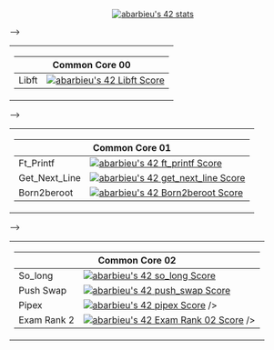 <p align="center"><a href="https://github.com/JaeSeoKim/badge42"><img src="https://badge42.vercel.app/api/v2/clh7t2y4h006808mgeuk0cyy7/stats?cursusId=21&coalitionId=52" alt="abarbieu's 42 stats" /></a></p>
<table>
        <tbody>
                <tr>
                        <td><table>
        <thead>
        <tr>
          <th colspan="2">Common Core 00</th>
        </tr>
          </thead>
          <tbody>
        <tr>
          <td>Libft</td>
          <td><a href="https://github.com/JaeSeoKim/badge42"><img src="https://badge42.vercel.app/api/v2/clh7t2y4h006808mgeuk0cyy7/project/3053890" alt="abarbieu's 42 Libft Score" /></a></td>
        </tr>
    </tbody>
  </table></td>
                </tr> -->
<table>
        <tbody>
                <tr>
                        <td><table>
        <thead>
        <tr>
          <th colspan="2">Common Core 01</th>
        </tr>
          </thead>
          <tbody>
        <tr>
          <td>Ft_Printf</td>
          <td><a href="https://github.com/JaeSeoKim/badge42"><img src="https://badge42.vercel.app/api/v2/clh7t2y4h006808mgeuk0cyy7/project/3072727" alt="abarbieu's 42 ft_printf Score" /></a></td>
        </tr>
        <tr>
          <td>Get_Next_Line</td>
          <td><a href="https://github.com/JaeSeoKim/badge42"><img src="https://badge42.vercel.app/api/v2/clh7t2y4h006808mgeuk0cyy7/project/3072737" alt="abarbieu's 42 get_next_line Score" /></a></td>
        </tr>
        <tr>
          <td>Born2beroot</td>
          <td><a href="https://github.com/JaeSeoKim/badge42"><img src="https://badge42.vercel.app/api/v2/clh7t2y4h006808mgeuk0cyy7/project/3072731" alt="abarbieu's 42 Born2beroot Score" /></a></td>
        </tr>
    </tbody>
  </table>
  </tr>
  --> <tr>
  <table>
        <tbody>
                <tr>
                        <td><table>
        <thead>
        <tr>
          <th colspan="2">Common Core 02</th>
        </tr>
          </thead>
          <tbody>
        <tr>
          <td>So_long</td>
          <td><a href="https://github.com/JaeSeoKim/badge42"><img src="https://badge42.vercel.app/api/v2/clh7t2y4h006808mgeuk0cyy7/project/3086881" alt="abarbieu's 42 so_long Score" /></a></td>
        </tr>
        <tr>
          <td>Push Swap</td>
          <td><a href="https://github.com/JaeSeoKim/badge42"><img src="https://badge42.vercel.app/api/v2/clh7t2y4h006808mgeuk0cyy7/project/3086885" alt="abarbieu's 42 push_swap Score" /></a></td>
        </tr>
        <tr>
          <td>Pipex</td>
          <td><a <a href="https://github.com/JaeSeoKim/badge42"><img src="https://badge42.vercel.app/api/v2/clh7t2y4h006808mgeuk0cyy7/project/3139170" alt="abarbieu's 42 pipex Score" /></a> /></a></td>
        </tr>
        <tr>
          <td>Exam Rank 2</td>
          <td><a <a <a href="https://github.com/JaeSeoKim/badge42"><img src="https://badge42.vercel.app/api/v2/clh7t2y4h006808mgeuk0cyy7/project/3086886" alt="abarbieu's 42 Exam Rank 02 Score" /></a> /></a></td>
        </tr>
    </tbody>
  </table></td>
                </tr> -->